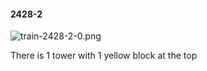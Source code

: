 #### 2428-2
![train-2428-2-0.png](https://github.com/lil-lab/nlvr/raw/master/nlvr/train/images/68/train-2428-2-0.png "train-2428-2-0.png")

There is 1 tower with 1 yellow block at the top